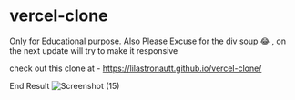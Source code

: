 # vercel-clone
Only for Educational purpose. Also Please Excuse for the div soup 😂 , on the next update will try to make it responsive


check out this clone at - https://lilastronautt.github.io/vercel-clone/

End Result
![Screenshot (15)](https://user-images.githubusercontent.com/78983125/176271381-2bdf15eb-60c2-4daa-bd9c-0401f9923861.png)
